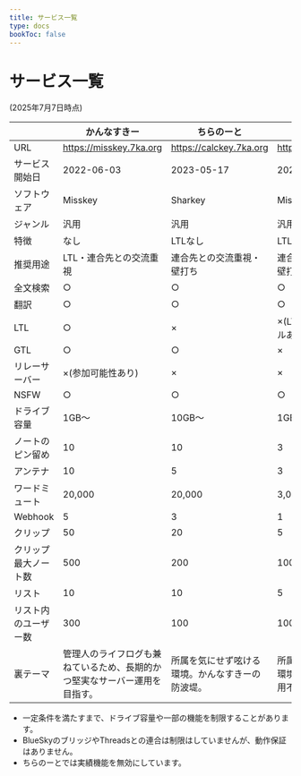 ```yaml
---
title: サービス一覧
type: docs
bookToc: false
---
```


# サービス一覧

(2025年7月7日時点)

|  | かんなすきー | ちらのーと | ちらのーと2 |
| --- | --- | --- | --- |
| URL| https://misskey.7ka.org | https://calckey.7ka.org | https://chiranote.com |
| サービス開始日 | 2022-06-03 | 2023-05-17 | 2025-07-03 |
| ソフトウェア | Misskey | Sharkey | Misskey |
| ジャンル | 汎用 | 汎用 | 汎用 |
| 特徴 | なし | LTLなし | LTL/GTLなし |
| 推奨用途 | LTL・連合先との交流重視 | 連合先との交流重視・壁打ち | 連合先との交流重視・壁打ち |
| 全文検索 | ○ | ○ | ○ |
| 翻訳 | ○ | ○ | ○ |
| LTL | ○ | × | ×(LTL相当のチャンネルあり) |
| GTL | ○ | ○ | × |
| リレーサーバー | ×(参加可能性あり) | × | × |
| NSFW | ○ | ○ | ○ |
| ドライブ容量 | 1GB〜 | 10GB〜 | 1GB〜 |
| ノートのピン留め | 10 | 10 | 3 |
| アンテナ | 10 | 5 | 3 |
| ワードミュート | 20,000 | 20,000 | 3,000 |
| Webhook | 5 | 3 | 1 |
| クリップ | 50 | 20 | 5 |
| クリップ最大ノート数 | 500 | 200 | 100 |
| リスト | 10 | 10 | 5 |
| リスト内のユーザー数 | 300 | 100 | 100 |
| 裏テーマ | 管理人のライフログも兼ねているため、長期的かつ堅実なサーバー運用を目指す。 | 所属を気にせず呟ける環境。かんなすきーの防波堤。 | 所属を気にせず呟ける環境。かんなすきー利用不能時の別荘地。|

- 一定条件を満たすまで、ドライブ容量や一部の機能を制限することがあります。
- BlueSkyのブリッジやThreadsとの連合は制限はしていませんが、動作保証はありません。
- ちらのーとでは実績機能を無効にしています。
